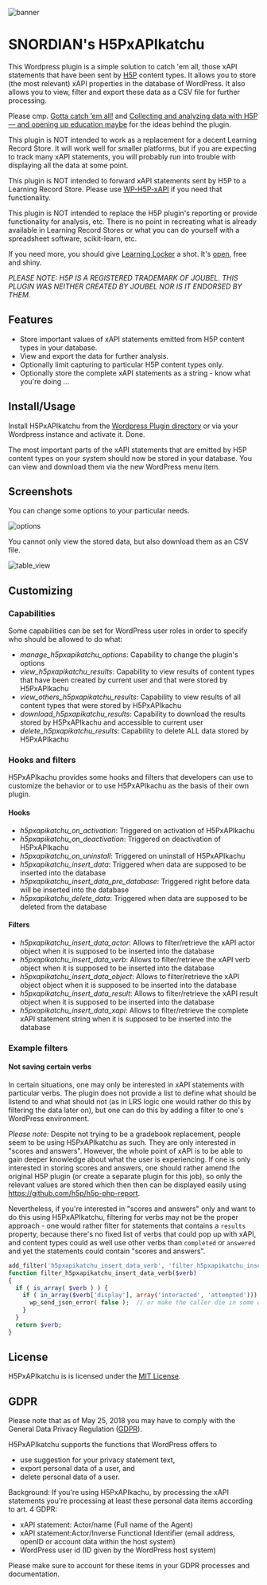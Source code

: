 ![banner](https://www.olivertacke.de/labs/wp-content/uploads/2019/12/h5pxapikatchu_bar_1920.png "banner")

# SNORDIAN's H5PxAPIkatchu
This Wordpress plugin is a simple solution to catch 'em all, those xAPI statements
that have been sent by [H5P](https://h5p.org) content types. It allows you to
store (the most relevant) xAPI properties in the database of WordPress. It also
allows you to view, filter and export these data as a CSV file for further
processing.

Please cmp. [Gotta catch ’em all!](https://www.olivertacke.de/labs/2017/12/27/gotta-catch-em-all/) and [Collecting and analyzing data with H5P — and opening up education maybe](https://www.olivertacke.de/labs/2018/03/25/collecting-and-analyzing-data-with-h5p-and-opening-up-education-maybe/) for the ideas behind the plugin.

This plugin is NOT intended to work as a replacement for a decent Learning
Record Store. It will work well for smaller platforms, but if you are expecting
to track many xAPI statements, you will probably run into trouble with
displaying all the data at some point.

This plugin is NOT intended to forward xAPI statements sent by H5P to a Learning
Record Store. Please use [WP-H5P-xAPI](https://github.com/tunapanda/wp-h5p-xapi)
if you need that functionality.

This plugin is NOT intended to replace the H5P plugin's reporting or provide
functionality for analysis, etc. There is no point in recreating what is already
available in Learning Record Stores or what you can do yourself with a
spreadsheet software, scikit-learn, etc.

If you need more, you should give [Learning Locker](https://learninglocker.net/)
a shot. It's [open](https://github.com/LearningLocker/learninglocker), free and shiny.

*PLEASE NOTE: H5P IS A REGISTERED TRADEMARK OF JOUBEL. THIS PLUGIN WAS NEITHER CREATED BY JOUBEL NOR IS IT ENDORSED BY THEM.*

## Features
- Store important values of xAPI statements emitted from H5P content types in your database.
- View and export the data for further analysis.
- Optionally limit capturing to particular H5P content types only.
- Optionally store the complete xAPI statements as a string - know what you're doing ...

## Install/Usage
Install H5PxAPIkatchu from the [Wordpress Plugin directory](https://wordpress.org/plugins/h5pxapikatchu/) or via your Wordpress
instance and activate it. Done.

The most important parts  of the xAPI statements that are emitted by H5P content
types on your system should now be stored in your database. You can view and
download them via the new WordPress menu item.

## Screenshots
You can change some options to your particular needs.

![options](https://www.olivertacke.de/labs/wp-content/uploads/2017/12/screenshot-1.png "Options")

You cannot only view the stored data, but also download them as an CSV file.

![table_view](https://www.olivertacke.de/labs/wp-content/uploads/2017/12/screenshot-2.png "Data in Table")

## Customizing

### Capabilities
Some capabilities can be set for WordPress user roles in order to specify who
should be allowed to do what:

- _manage_h5pxapikatchu_options_: Capability to change the plugin's options
- _view_h5pxapikatchu_results_: Capability to view results of content types that have been created by current user and that were stored by H5PxAPIkachu
- _view_others_h5pxapikatchu_results_: Capability to view results of all content types that were stored by H5PxAPIkachu
- _download_h5pxapikatchu_results_: Capability to download the results stored by H5PxAPIkachu and accessible to current user
- _delete_h5pxapikatchu_results_: Capability to delete ALL data stored by H5PxAPIkachu

### Hooks and filters
H5PxAPIkachu provides some hooks and filters that developers can use to customize the behavior or to use H5PxAPIkachu as the basis of their own plugin.

#### Hooks
- _h5pxapikatchu_on_activation_: Triggered on activation of H5PxAPIkachu
- _h5pxapikatchu_on_deactivation_: Triggered on deactivation of H5PxAPIkachu
- _h5pxapikatchu_on_uninstall_: Triggered on uninstall of H5PxAPIkachu
- _h5pxapikatchu_insert_data_: Triggered when data are supposed to be inserted into the database
- _h5pxapikatchu_insert_data_pre_database_: Triggered right before data will be inserted into the database
- _h5pxapikatchu_delete_data_: Triggered when data are supposed to be deleted from the database

#### Filters
- _h5pxapikatchu_insert_data_actor_: Allows to filter/retrieve the xAPI actor object when it is supposed to be inserted into the database
- _h5pxapikatchu_insert_data_verb_: Allows to filter/retrieve the xAPI verb object when it is supposed to be inserted into the database
- _h5pxapikatchu_insert_data_object_: Allows to filter/retrieve the xAPI object object when it is supposed to be inserted into the database
- _h5pxapikatchu_insert_data_result_: Allows to filter/retrieve the xAPI result object when it is supposed to be inserted into the database
- _h5pxapikatchu_insert_data_xapi_: Allows to filter/retrieve the complete xAPI statement string when it is supposed to be inserted into the database

### Example filters

#### Not saving certain verbs
In certain situations, one may only be interested in xAPI statements with particular verbs. The plugin does not provide a list to define what should be listend to and what should not (as in LRS logic one would rather do this by filtering the data later on), but one can do this by adding a filter to one's WordPress environment.

_Please note:_ Despite not trying to be a gradebook replacement, people seem to be using H5PxAPIkatchu as such. They are only interested in "scores and answers". However, the whole point of xAPI is to be able to gain deeper knowledge about what the user is experiencing. If one is only interested in storing scores and answers, one should rather amend the original H5P plugin (or create a separate plugin for this job), so only the relevant values are stored which then then can be displayed easily using https://github.com/h5p/h5p-php-report.

Nevertheless, if you're interested in "scores and answers" only and want to do this using H5PxAPIkatchu, filtering for verbs may not be the proper approach - one would rather filter for statements that contains a `results` property, because there's no fixed list of verbs that could pop up with xAPI, and content types could as well use other verbs than `completed` or `answered` and yet the statements could contain "scores and answers".

```php
add_filter('h5pxapikatchu_insert_data_verb', 'filter_h5pxapikatchu_insert_data_verb', 10);
function filter_h5pxapikatchu_insert_data_verb($verb)
{
  if ( is_array( $verb ) ) {
    if ( in_array($verb['display'], array('interacted', 'attempted'))) {
      wp_send_json_error( false );  // or make the caller die in some other way
    }
  }
  return $verb;
}
```

## License
H5PxAPIkatchu is is licensed under the [MIT License](https://github.com/otacke/h5pxapikatchu/blob/master/LICENSE).

## GDPR
Please note that as of May 25, 2018 you may have to comply with the General Data Privacy Regulation ([GDPR](http://gdpr-info.eu/)).

H5PxAPIkatchu supports the functions that WordPress offers to

- use suggestion for your privacy statement text,
- export personal data of a user, and
- delete personal data of a user.

Background: If you're using H5PxAPIkachu, by processing the xAPI statements you're processing at least these personal data items according to art. 4 GDPR:

- xAPI statement: Actor/name (Full name of the Agent)
- xAPI statement:Actor/Inverse Functional Identifier (email address, openID or account data within the host system)
- WordPress user id (ID given by the WordPress host system)

Please make sure to account for these items in your GDPR processes and documentation.
